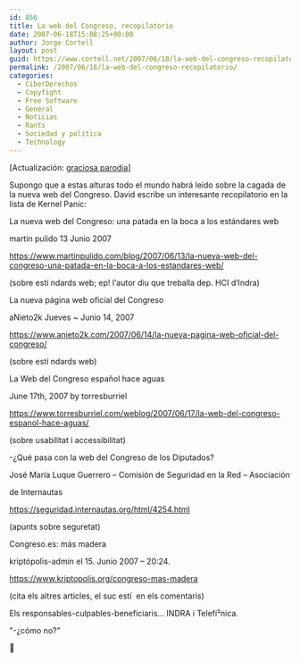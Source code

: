 ```yaml
---
id: 856
title: La web del Congreso, recopilatorio
date: 2007-06-18T15:08:25+00:00
author: Jorge Cortell
layout: post
guid: https://www.cortell.net/2007/06/18/la-web-del-congreso-recopilatorio/
permalink: /2007/06/18/la-web-del-congreso-recopilatorio/
categories:
  - CiberDerechos
  - Copyfight
  - Free Software
  - General
  - Noticias
  - Rants
  - Sociedad y polí­tica
  - Technology
---
```

[Actualización: <a target="_blank" title="Congrezo.com" href="https://congrezo.com/">graciosa parodia</a>]

Supongo que a estas alturas todo el mundo habrá leí­do sobre la cagada de la nueva web del Congreso. David escribe un interesante recopilatorio en la lista de Kernel Panic:

La nueva web del Congreso: una patada en la boca a los estándares web
  
martin pulido 13 Junio 2007
  
<a title="martinpulido" target="_blank" href="https://www.martinpulido.com/blog/2007/06/13/la-nueva-web-del-congreso-una-patada-en-la-boca-a-los-estandares-web/">https://www.martinpulido.com/blog/2007/06/13/la-nueva-web-del-congreso-una-patada-en-la-boca-a-los-estandares-web/</a>
  
(sobre estí ndards web; ep! l‘autor diu que treballa dep. HCI d‘Indra)

La nueva página web oficial del Congreso
  
aNieto2k Jueves ~ Junio 14, 2007
  
<a title="anieto2k" target="_blank" href="https://www.anieto2k.com/2007/06/14/la-nueva-pagina-web-oficial-del-congreso/">https://www.anieto2k.com/2007/06/14/la-nueva-pagina-web-oficial-del-congreso/</a>
  
(sobre estí ndards web)

La Web del Congreso español hace aguas
  
June 17th, 2007 by torresburriel
  
<a title="Torreburiel" target="_blank" href="https://www.torresburriel.com/weblog/2007/06/17/la-web-del-congreso-espanol-hace-aguas/">https://www.torresburriel.com/weblog/2007/06/17/la-web-del-congreso-espanol-hace-aguas/</a>
  
(sobre usabilitat i accessibilitat)

-¿Qué pasa con la web del Congreso de los Diputados?
  
José Marí­a Luque Guerrero – Comisión de Seguridad en la Red – Asociación
  
de Internautas
  
<a title="Internautas" target="_blank" href="https://seguridad.internautas.org/html/4254.html">https://seguridad.internautas.org/html/4254.html</a>
  
(apunts sobre seguretat)

Congreso.es: más madera
  
kriptópolis-admin el 15. Junio 2007 – 20:24.
  
<a title="Kriptopolis" target="_blank" href="https://www.kriptopolis.org/congreso-mas-madera">https://www.kriptopolis.org/congreso-mas-madera</a>
  
(cita els altres articles, el suc estí  en els comentaris)

Els responsables-culpables-beneficiaris... INDRA i Telefí²nica.
  
"-¿cómo no?"
  
🙁